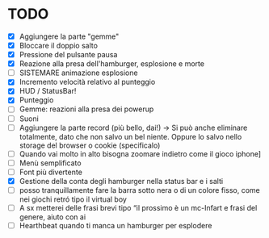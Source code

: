 # TODO
- [x] Aggiungere la parte "gemme"
- [x] Bloccare il doppio salto
- [x] Pressione del pulsante pausa
- [x] Reazione alla presa dell'hamburger, esplosione e morte
- [ ] SISTEMARE animazione esplosione
- [x] Incremento velocità relativo al punteggio
- [x] HUD / StatusBar!
- [x] Punteggio
- [ ] Gemme: reazioni alla presa dei powerup
- [ ] Suoni
- [ ] Aggiungere la parte record (più bello, dai!) -> Si può anche eliminare totalmente, 
      dato che non salvo un bel niente. Oppure lo salvo nello storage del browser o cookie (specificalo)
- [ ] Quando vai molto in alto bisogna zoomare indietro come il gioco iphone]
- [ ] Menù semplificato
- [ ] Font più divertente
- [x] Gestione della conta degli hamburger nella status bar e i salti
- [ ] posso tranquillamente fare la barra sotto nera o di un colore fisso, come nei giochi retró tipo il virtual boy 
- [ ] A sx metterei delle frasi brevi tipo “il prossimo è un mc-Infart e frasi del genere, aiuto con ai
- [ ] Hearthbeat quando ti manca un hamburger per esplodere